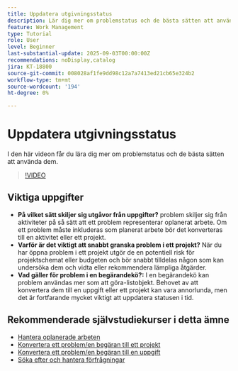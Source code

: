 ```yaml
---
title: Uppdatera utgivningsstatus
description: Lär dig mer om problemstatus och de bästa sätten att använda dem.
feature: Work Management
type: Tutorial
role: User
level: Beginner
last-substantial-update: 2025-09-03T00:00:00Z
recommendations: noDisplay,catalog
jira: KT-18800
source-git-commit: 008028af1fe9dd98c12a7a7413ed21cb65e324b2
workflow-type: tm+mt
source-wordcount: '194'
ht-degree: 0%

---
```


# Uppdatera utgivningsstatus

I den här videon får du lära dig mer om problemstatus och de bästa sätten att använda dem.

>[!VIDEO](https://video.tv.adobe.com/v/3472962/?quality=12&learn=on&enablevpops)

## Viktiga uppgifter

* **På vilket sätt skiljer sig utgåvor från uppgifter?** problem skiljer sig från aktiviteter på så sätt att ett problem representerar oplanerat arbete. Om ett problem måste inkluderas som planerat arbete bör det konverteras till en aktivitet eller ett projekt.
* **Varför är det viktigt att snabbt granska problem i ett projekt?** När du har öppna problem i ett projekt utgör de en potentiell risk för projektschemat eller budgeten och bör snabbt tilldelas någon som kan undersöka dem och vidta eller rekommendera lämpliga åtgärder.
* **Vad gäller för problem i en begärandekö?:** I en begärandekö kan problem användas mer som att göra-listobjekt. Behovet av att konvertera dem till en uppgift eller ett projekt kan vara annorlunda, men det är fortfarande mycket viktigt att uppdatera statusen i tid.


## Rekommenderade självstudiekurser i detta ämne

* [Hantera oplanerade arbeten](/help/manage-work/issues-requests/handle-unplanned-work.md)
* [Konvertera ett problem/en begäran till ett projekt](/help/manage-work/issues-requests/create-a-project-from-a-request.md)
* [Konvertera ett problem/en begäran till en uppgift](/help/manage-work/issues-requests/convert-issues-to-other-work-items.md)
* [Söka efter och hantera förfrågningar](/help/manage-work/issues-requests/find-requests.md)
